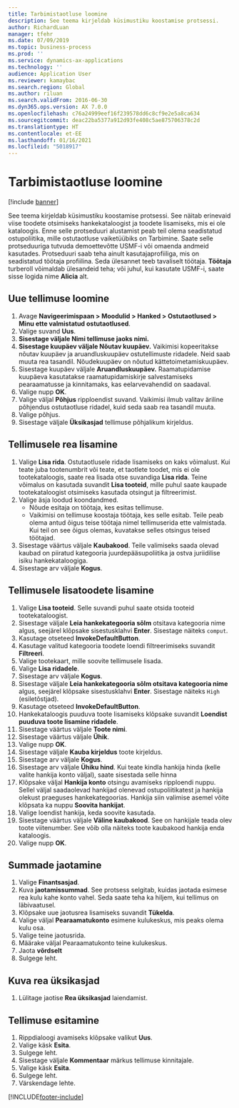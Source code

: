 ```yaml
---
title: Tarbimistaotluse loomine
description: See teema kirjeldab küsimustiku koostamise protsessi.
author: RichardLuan
manager: tfehr
ms.date: 07/09/2019
ms.topic: business-process
ms.prod: ''
ms.service: dynamics-ax-applications
ms.technology: ''
audience: Application User
ms.reviewer: kamaybac
ms.search.region: Global
ms.author: riluan
ms.search.validFrom: 2016-06-30
ms.dyn365.ops.version: AX 7.0.0
ms.openlocfilehash: c76a24999eef16f239578dd6c8cf9e2e5a8ca634
ms.sourcegitcommit: deac22ba5377a912d93fe408c5ae875706378c2d
ms.translationtype: HT
ms.contentlocale: et-EE
ms.lasthandoff: 01/16/2021
ms.locfileid: "5018917"
---
```

# <a name="create-a-requisition-for-consumption"></a>Tarbimistaotluse loomine

[!include [banner](../../includes/banner.md)]

See teema kirjeldab küsimustiku koostamise protsessi. See näitab erinevaid viise toodete otsimiseks hankekataloogist ja toodete lisamiseks, mis ei ole kataloogis. Enne selle protseduuri alustamist peab teil olema seadistatud ostupoliitika, mille ostutaotluse vaiketüübiks on Tarbimine. Saate selle protseduuriga tutvuda demoettevõtte USMF-i või omaenda andmeid kasutades. Protseduuri saab teha ainult kasutajaprofiiliga, mis on seadistatud töötaja profiilina. Seda ülesannet teeb tavaliselt töötaja. **Töötaja** turberoll võimaldab ülesandeid teha; või juhul, kui kasutate USMF-i, saate sisse logida nime **Alicia** alt.


## <a name="create-a-new-requisition"></a>Uue tellimuse loomine
1. Avage **Navigeerimispaan > Moodulid > Hanked > Ostutaotlused > Minu ette valmistatud ostutaotlused**.
2. Valige suvand **Uus**.
3. **Sisestage väljale Nimi tellimuse jaoks nimi.**
4. **Sisestage kuupäev väljale Nõutav kuupäev.** Vaikimisi kopeeritakse nõutav kuupäev ja aruandluskuupäev ostutellimuste ridadele. Neid saab muuta rea tasandil. Nõudekuupäev on nõutud kättetoimetamiskuupäev.  
5. Sisestage kuupäev väljale **Aruandluskuupäev.** Raamatupidamise kuupäeva kasutatakse raamatupidamiskirje salvestamiseks pearaamatusse ja kinnitamaks, kas eelarvevahendid on saadaval.  
6. Valige nupp **OK**.
7. Valige väljal **Põhjus** ripploendist suvand. Vaikimisi ilmub valitav äriline põhjendus ostutaotluse ridadel, kuid seda saab rea tasandil muuta.  
8. Valige põhjus.
9. Sisestage väljale **Üksikasjad** tellimuse põhjalikum kirjeldus.

## <a name="add-a-line-to-the-requisition"></a>Tellimusele rea lisamine
1. Valige **Lisa rida**. Ostutaotlusele ridade lisamiseks on kaks võimalust. Kui teate juba tootenumbrit või teate, et taotlete toodet, mis ei ole tootekataloogis, saate rea lisada otse suvandiga **Lisa rida**. Teine võimalus on kasutada suvandit **Lisa tooteid**, mille puhul saate kaupade tootekataloogist otsimiseks kasutada otsingut ja filtreerimist.    
2. Valige äsja loodud koondandmed.
    - Nõude esitaja on töötaja, kes esitas tellimuse.   
    - Vaikimisi on tellimuse koostaja töötaja, kes selle esitab. Teile peab olema antud õigus teise töötaja nimel tellimuserida ette valmistada. Kui teil on see õigus olemas, kuvatakse selles otsingus teised töötajad.  
3. Sisestage väärtus väljale **Kaubakood**. Teile valimiseks saada olevad kaubad on piiratud kategooria juurdepääsupoliitika ja ostva juriidilise isiku hankekataloogiga.   
4. Sisestage arv väljale **Kogus**.

## <a name="add-more-products-to-the-requisition"></a>Tellimusele lisatoodete lisamine
1. Valige **Lisa tooteid**. Selle suvandi puhul saate otsida tooteid tootekataloogist.    
2. Sisestage väljale **Leia hankekategooria sõlm** otsitava kategooria nime algus, seejärel klõpsake sisestusklahvi **Enter**. Sisestage näiteks `comput`.  
3. Kasutage otseteed **InvokeDefaultButton**.
4. Kasutage valitud kategooria toodete loendi filtreerimiseks suvandit **Filtreeri**.
5. Valige tootekaart, mille soovite tellimusele lisada.
6. Valige **Lisa ridadele**.
7. Sisestage arv väljale **Kogus**.
8. Sisestage väljale **Leia hankekategooria sõlm otsitava kategooria nime** algus, seejärel klõpsake sisestusklahvi **Enter**. Sisestage näiteks `High` (esiletõstjad).  
9. Kasutage otseteed **InvokeDefaultButton**.
10. Hankekataloogis puuduva toote lisamiseks klõpsake suvandit **Loendist puuduva toote lisamine ridadele**.
11. Sisestage väärtus väljale **Toote nimi**.
12. Sisestage väärtus väljale **Ühik**.
13. Valige nupp **OK**.
14. Sisestage väljale **Kauba kirjeldus** toote kirjeldus.
15. Sisestage arv väljale **Kogus**.
16. Sisestage arv väljale **Ühiku hind**. Kui teate kindla hankija hinda (kelle valite hankija konto väljal), saate sisestada selle hinna   
17. Klõpsake väljal **Hankija konto** otsingu avamiseks ripploendi nuppu. Sellel väljal saadaolevad hankijad olenevad ostupoliitikatest ja hankija olekust praeguses hankekategoorias. Hankija siin valimise asemel võite klõpsata ka nuppu **Soovita hankijat**.    
18. Valige loendist hankija, keda soovite kasutada.
19. Sisestage väärtus väljale **Väline kaubakood**. See on hankijale teada olev toote viitenumber. See võib olla näiteks toote kaubakood hankija enda kataloogis.  
20. Valige nupp **OK**.

## <a name="distribute-amounts"></a>Summade jaotamine
1. Valige **Finantsasjad**.
2. Kuva **jaotamissummad**. See protsess selgitab, kuidas jaotada esimese rea kulu kahe konto vahel. Seda saate teha ka hiljem, kui tellimus on läbivaatusel.  
3. Klõpsake uue jaotusrea lisamiseks suvandit **Tükelda**.
4. Valige väljal **Pearaamatukonto** esimene kulukeskus, mis peaks olema kulu osa.
5. Valige teine jaotusrida.
6. Määrake väljal Pearaamatukonto teine kulukeskus.
7. Jaota **võrdselt**
8. Sulgege leht.

## <a name="view-line-details"></a>Kuva rea üksikasjad
1. Lülitage jaotise **Rea üksikasjad** laiendamist.

## <a name="submit-the-requisition"></a>Tellimuse esitamine
1. Rippdialoogi avamiseks klõpsake valikut **Uus**.
2. Valige käsk **Esita**.
3. Sulgege leht.
4. Sisestage väljale **Kommentaar** märkus tellimuse kinnitajale.
5. Valige käsk **Esita**.
6. Sulgege leht.
7. Värskendage lehte.



[!INCLUDE[footer-include](../../../includes/footer-banner.md)]